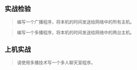 ## 实战检验

> 编写一个广播程序，将本机的时间发送给网络中的所有主机。

> 编写一个多播程序，将本机的时间发送给网络中的两台主机。

## 上机实战

> 请使用多播技术写一个多人聊天室程序。
